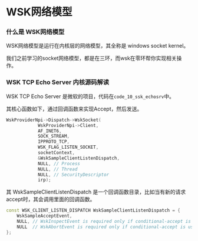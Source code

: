 # WSK网络模型

### 什么是 WSK网络模型

WSK网络模型是运行在内核层的网络模型，其全称是 windows socket kernel。

我们之前学习的socket网络模型，都是在三环，而wsk在零环帮你实现相关操作。

### WSK TCP Echo Server 内核源码解读

WSK TCP Echo Server 是微软的项目，代码在`code_10_ssk_echosrv`中。

其核心函数如下，通过回调函数来实现Accept，然后发送。

```c++
WskProviderNpi->Dispatch->WskSocket(
            WskProviderNpi->Client,
            AF_INET6,
            SOCK_STREAM,
            IPPROTO_TCP,
            WSK_FLAG_LISTEN_SOCKET,
            socketContext,
            &WskSampleClientListenDispatch,
            NULL, // Process
            NULL, // Thread
            NULL, // SecurityDescriptor
            irp);
```

其 WskSampleClientListenDispatch 是一个回调函数目录，比如当有新的请求accept时，其会调用里面的回调函数。

```c++
const WSK_CLIENT_LISTEN_DISPATCH WskSampleClientListenDispatch = {
    WskSampleAcceptEvent,
    NULL, // WskInspectEvent is required only if conditional-accept is used.
    NULL  // WskAbortEvent is required only if conditional-accept is used.
};
```